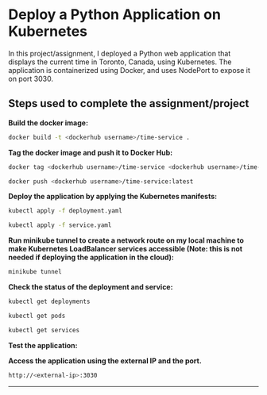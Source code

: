 
# Deploy a Python Application on Kubernetes

In this project/assignment, I deployed a Python web application that displays the current time in Toronto, Canada, using Kubernetes. The application is containerized using Docker, and uses NodePort to expose it on port 3030.

## Steps used to complete the assignment/project

**Build the docker image:**

```bash
docker build -t <dockerhub username>/time-service .
```

**Tag the docker image and push it to Docker Hub:**

```bash
docker tag <dockerhub username>/time-service <dockerhub username>/time-service:latest

docker push <dockerhub username>/time-service:latest
```

**Deploy the application by applying the Kubernetes manifests:**

```bash
kubectl apply -f deployment.yaml

kubectl apply -f service.yaml
```

**Run minikube tunnel to create a network route on my local machine to make Kubernetes LoadBalancer services accessible (Note: this is not needed if deploying the application in the cloud):**

```bash
minikube tunnel
```

**Check the status of the deployment and service:**

```bash
kubectl get deployments

kubectl get pods

kubectl get services
```

**Test the application:**

**Access the application using the external IP and the port.**

```bash
http://<external-ip>:3030
```

---
